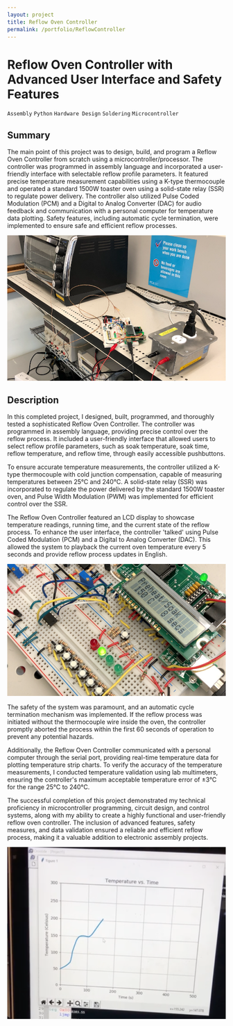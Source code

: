 ```yaml
---
layout: project
title: Reflow Oven Controller
permalink: /portfolio/ReflowController
---
```



# Reflow Oven Controller with Advanced User Interface and Safety Features

`Assembly` `Python` `Hardware Design` `Soldering` `Microcontroller`

## Summary

The main point of this project was to design, build, and program a Reflow Oven Controller from scratch using a microcontroller/processor. The controller was programmed in assembly language and incorporated a user-friendly interface with selectable reflow profile parameters. It featured precise temperature measurement capabilities using a K-type thermocouple and operated a standard 1500W toaster oven using a solid-state relay (SSR) to regulate power delivery. The controller also utilized Pulse Coded Modulation (PCM) and a Digital to Analog Converter (DAC) for audio feedback and communication with a personal computer for temperature data plotting. Safety features, including automatic cycle termination, were implemented to ensure safe and efficient reflow processes.

![Image](/assets/images/ReflowController/reflowSystem.png)


## Description

In this completed project, I designed, built, programmed, and thoroughly tested a sophisticated Reflow Oven Controller. The controller was programmed in assembly language, providing precise control over the reflow process. It included a user-friendly interface that allowed users to select reflow profile parameters, such as soak temperature, soak time, reflow temperature, and reflow time, through easily accessible pushbuttons. 

To ensure accurate temperature measurements, the controller utilized a K-type thermocouple with cold junction compensation, capable of measuring temperatures between 25°C and 240°C. A solid-state relay (SSR) was incorporated to regulate the power delivered by the standard 1500W toaster oven, and Pulse Width Modulation (PWM) was implemented for efficient control over the SSR. 

The Reflow Oven Controller featured an LCD display to showcase temperature readings, running time, and the current state of the reflow process. To enhance the user interface, the controller 'talked' using Pulse Coded Modulation (PCM) and a Digital to Analog Converter (DAC). This allowed the system to playback the current oven temperature every 5 seconds and provide reflow process updates in English. 

![Image](/assets/images/ReflowController/userInterface.png)

The safety of the system was paramount, and an automatic cycle termination mechanism was implemented. If the reflow process was initiated without the thermocouple wire inside the oven, the controller promptly aborted the process within the first 60 seconds of operation to prevent any potential hazards.

Additionally, the Reflow Oven Controller communicated with a personal computer through the serial port, providing real-time temperature data for plotting temperature strip charts. To verify the accuracy of the temperature measurements, I conducted temperature validation using lab multimeters, ensuring the controller's maximum acceptable temperature error of ±3°C for the range 25°C to 240°C.

The successful completion of this project demonstrated my technical proficiency in microcontroller programming, circuit design, and control systems, along with my ability to create a highly functional and user-friendly reflow oven controller. The inclusion of advanced features, safety measures, and data validation ensured a reliable and efficient reflow process, making it a valuable addition to electronic assembly projects.

![Image](/assets/images/ReflowController/temperatureReading.png)